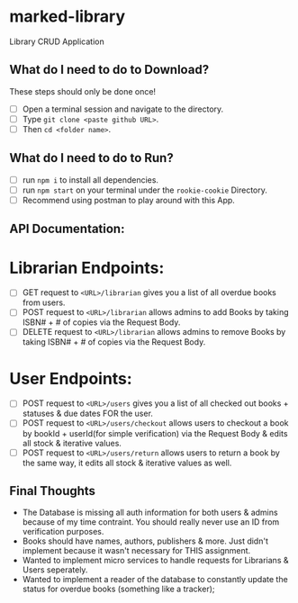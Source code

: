# marked-library
Library CRUD Application

## What do I need to do to Download?
These steps should only be done once!
- [ ] Open a terminal session and navigate to the directory.
- [ ] Type `git clone <paste github URL>`.
- [ ] Then `cd <folder name>`.

## What do I need to do to Run?
- [ ] run `npm i` to install all dependencies.
- [ ] run `npm start` on your terminal under the `rookie-cookie` Directory.
- [ ] Recommend using postman to play around with this App.

## API Documentation:
# Librarian Endpoints:
- [ ] GET request to `<URL>/librarian` gives you a list of all overdue books from users.
- [ ] POST request to `<URL>/librarian` allows admins to add Books by taking ISBN# + # of copies via the Request Body.
- [ ] DELETE request to `<URL>/librarian` allows admins to remove Books by taking ISBN# + # of copies via the Request Body.

# User Endpoints:
- [ ] POST request to `<URL>/users` gives you a list of all checked out books + statuses & due dates FOR the user.
- [ ] POST request to `<URL>/users/checkout` allows users to checkout a book by bookId + userId(for simple verification) via the Request Body & edits all stock & iterative values.
- [ ] POST request to `<URL>/users/return` allows users to return a book by the same way, it edits all stock & iterative values as well.

## Final Thoughts
- The Database is missing all auth information for both users & admins because of my time contraint. You should really never use an ID from verification purposes.
- Books should have names, authors, publishers & more. Just didn't implement because it wasn't necessary for THIS assignment.
- Wanted to implement micro services to handle requests for Librarians & Users seperately.
- Wanted to implement a reader of the database to constantly update the status for overdue books (something like a tracker);

